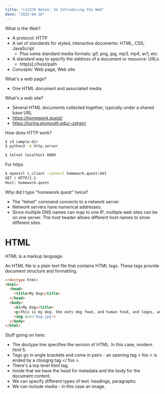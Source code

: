 ```yaml
---
title: "cs2370 Notes: 34 Introducing the Web"
date: "2025-04-16"
---
```


What is the Web?

 - A protocol: HTTP
 - A set of standards for styled, interactive documents: HTML, CSS, JavaScript
   - Plus some standard media formats: gif, png, jpg, mp3, mp4, av1, etc.
 - A standard way to specify the *address* of a document or resource: URLs
   - http[s]://host/path
 - Concepts: Web page, Web site

What's a web page?

 - One HTML document and associated media

What's a web site?

 - Several HTML documents collected together, typically under a shared base URL
 - https://homework.quest/
 - https://turing.plymouth.edu/~zshen/

How does HTTP work?

```bash
$ cd sample-dir
$ python3 -m http.server
```

```bash
$ telnet localhost 8000
```


For https

```bash
$ openssl s_client -connect homework.quest:443
GET / HTTP/1.1
Host: homework.quest
```


Why did I type "homework.quest" twice?

 - The "telnet" command connects to a network server.
 - Network servers have numerical addresses.
 - Since multiple DNS names can map to one IP, multiple web sites
   can be on one server. The host header allows different host names
   to show different sites.

# HTML

HTML is a markup language.

An HTML file is a plain text file that contains HTML tags. These tags
provide document structure and formatting.

```html
<!doctype html>
<html>
  <head>
    <title>My Dog</title>
  </head>
  <body>
    <h1>My Dog</title>
    <p>This is my dog. She eats dog food, and human food, and legos, and bees.</p>
    <img src="dog.jpg">
  </body>
</html>
```

Stuff going on here:

 - The doctype line specifies the version of HTML. In this case, modern html 5.
 - Tags go in angle brackets and come in pairs - an opening tag < foo > is ended by
   a closigng tag </ foo >.
 - There's a top level html tag.
 - Inside that we have the head for metadata and the body for the
   document content.
 - We can specify different types of text: headings, paragraphs.
 - We can include media - in this case an image.


